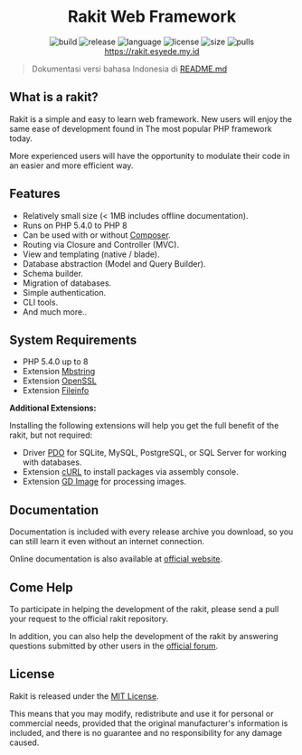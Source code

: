 <h1 align="center">Rakit Web Framework</h1>

<p align="center">
  <img src="https://github.com/esyede/rakit/workflows/build/badge.svg" alt="build"/>
  <img src="https://img.shields.io/github/v/release/esyede/rakit?include_prereleases" alt="release"/>
  <img src="https://img.shields.io/github/languages/top/esyede/rakit" alt="language"/>
  <img src="https://img.shields.io/github/license/esyede/rakit" alt="license"/>
  <img src="https://img.shields.io/github/languages/code-size/esyede/rakit" alt="size"/>
  <img src="https://img.shields.io/badge/PRs-welcome-brightgreen.svg" alt="pulls"/>
  <br>
  <a href="https://rakit.esyede.my.id">https://rakit.esyede.my.id</a>
</p>

> Dokumentasi versi bahasa Indonesia di [README.md](README.md)

## What is a rakit?

Rakit is a simple and easy to learn web framework.
New users will enjoy the same ease of development found in
The most popular PHP framework today.

More experienced users will have the opportunity to modulate their code
in an easier and more efficient way.

## Features

-   Relatively small size (< 1MB includes offline documentation).
-   Runs on PHP 5.4.0 to PHP 8
-   Can be used with or without [Composer](https://getcomposer.org).
-   Routing via Closure and Controller (MVC).
-   View and templating (native / blade).
-   Database abstraction (Model and Query Builder).
-   Schema builder.
-   Migration of databases.
-   Simple authentication.
-   CLI tools.
-   And much more..

## System Requirements

-   PHP 5.4.0 up to 8
-   Extension [Mbstring](https://www.php.net/manual/en/book.mbstring.php)
-   Extension [OpenSSL](https://www.php.net/manual/en/book.openssl.php)
-   Extension [Fileinfo](https://www.php.net/manual/en/book.fileinfo.php)

**Additional Extensions:**

Installing the following extensions will help you get the full benefit of the rakit,
but not required:

-   Driver [PDO](https://www.php.net/manual/en/pdo.installation.php) for SQLite, MySQL, PostgreSQL, or SQL Server for working with databases.
-   Extension [cURL](https://www.php.net/manual/en/book.curl.php) to install packages via assembly console.
-   Extension [GD Image](https://www.php.net/manual/en/book.image.php) for processing images.

## Documentation

Documentation is included with every release archive you download,
so you can still learn it even without an internet connection.

Online documentation is also available at [official website](https://rakit.esyede.my.id).

## Come Help

To participate in helping the development of the rakit, please send a pull your request to the official rakit repository.

In addition, you can also help the development of the rakit by answering questions submitted by other users in the [official forum](https://rakit.esyede.my.id/forum).

## License

Rakit is released under the [MIT License](http://www.opensource.org/licenses/mit-license.php).

This means that you may modify, redistribute and use it for personal or commercial needs, provided that the original manufacturer's information is included, and there is no guarantee and no responsibility for any damage caused.
